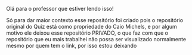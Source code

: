 Olá para o professor que estiver lendo isso! 

Só para dar maior contexto esse repositório foi criado pois o repositório original do Quiz está como propriedade do Caio Michels, 
e por algum motivo ele deixou esse repositório PRIVADO, o que faz com que o repositório que eu mais trabalhei não possa ser visualizado 
normalmente mesmo por quem tem o link, por isso estou deixando
